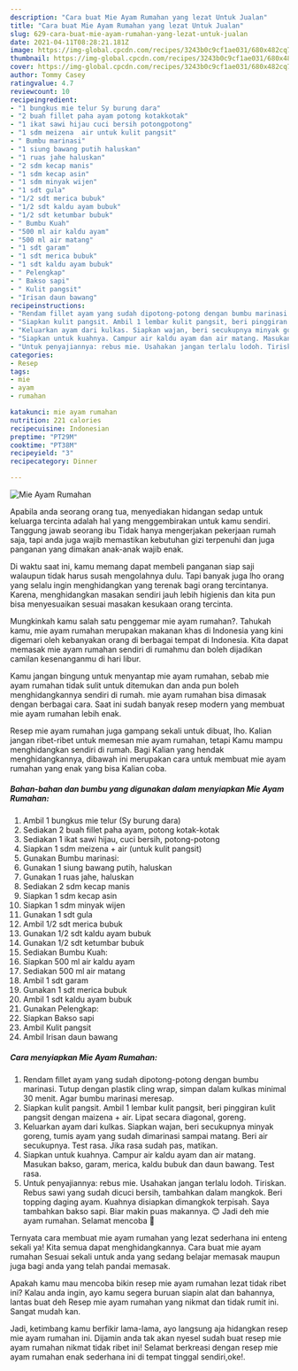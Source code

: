 ```yaml
---
description: "Cara buat Mie Ayam Rumahan yang lezat Untuk Jualan"
title: "Cara buat Mie Ayam Rumahan yang lezat Untuk Jualan"
slug: 629-cara-buat-mie-ayam-rumahan-yang-lezat-untuk-jualan
date: 2021-04-11T08:28:21.181Z
image: https://img-global.cpcdn.com/recipes/3243b0c9cf1ae031/680x482cq70/mie-ayam-rumahan-foto-resep-utama.jpg
thumbnail: https://img-global.cpcdn.com/recipes/3243b0c9cf1ae031/680x482cq70/mie-ayam-rumahan-foto-resep-utama.jpg
cover: https://img-global.cpcdn.com/recipes/3243b0c9cf1ae031/680x482cq70/mie-ayam-rumahan-foto-resep-utama.jpg
author: Tommy Casey
ratingvalue: 4.7
reviewcount: 10
recipeingredient:
- "1 bungkus mie telur Sy burung dara"
- "2 buah fillet paha ayam potong kotakkotak"
- "1 ikat sawi hijau cuci bersih potongpotong"
- "1 sdm meizena  air untuk kulit pangsit"
- " Bumbu marinasi"
- "1 siung bawang putih haluskan"
- "1 ruas jahe haluskan"
- "2 sdm kecap manis"
- "1 sdm kecap asin"
- "1 sdm minyak wijen"
- "1 sdt gula"
- "1/2 sdt merica bubuk"
- "1/2 sdt kaldu ayam bubuk"
- "1/2 sdt ketumbar bubuk"
- " Bumbu Kuah"
- "500 ml air kaldu ayam"
- "500 ml air matang"
- "1 sdt garam"
- "1 sdt merica bubuk"
- "1 sdt kaldu ayam bubuk"
- " Pelengkap"
- " Bakso sapi"
- " Kulit pangsit"
- "Irisan daun bawang"
recipeinstructions:
- "Rendam fillet ayam yang sudah dipotong-potong dengan bumbu marinasi. Tutup dengan plastik cling wrap, simpan dalam kulkas minimal 30 menit. Agar bumbu marinasi meresap."
- "Siapkan kulit pangsit. Ambil 1 lembar kulit pangsit, beri pinggiran kulit pangsit dengan maizena + air. Lipat secara diagonal, goreng."
- "Keluarkan ayam dari kulkas. Siapkan wajan, beri secukupnya minyak goreng, tumis ayam yang sudah dimarinasi sampai matang. Beri air secukupnya. Test rasa. Jika rasa sudah pas, matikan."
- "Siapkan untuk kuahnya. Campur air kaldu ayam dan air matang. Masukan bakso, garam, merica, kaldu bubuk dan daun bawang. Test rasa."
- "Untuk penyajiannya: rebus mie. Usahakan jangan terlalu lodoh. Tiriskan. Rebus sawi yang sudah dicuci bersih, tambahkan dalam mangkok. Beri topping daging ayam. Kuahnya disiapkan dimangkok terpisah. Saya tambahkan bakso sapi. Biar makin puas makannya. 😊 Jadi deh mie ayam rumahan. Selamat mencoba 🙏"
categories:
- Resep
tags:
- mie
- ayam
- rumahan

katakunci: mie ayam rumahan 
nutrition: 221 calories
recipecuisine: Indonesian
preptime: "PT29M"
cooktime: "PT38M"
recipeyield: "3"
recipecategory: Dinner

---
```



![Mie Ayam Rumahan](https://img-global.cpcdn.com/recipes/3243b0c9cf1ae031/680x482cq70/mie-ayam-rumahan-foto-resep-utama.jpg)

Apabila anda seorang orang tua, menyediakan hidangan sedap untuk keluarga tercinta adalah hal yang menggembirakan untuk kamu sendiri. Tanggung jawab seorang ibu Tidak hanya mengerjakan pekerjaan rumah saja, tapi anda juga wajib memastikan kebutuhan gizi terpenuhi dan juga panganan yang dimakan anak-anak wajib enak.

Di waktu  saat ini, kamu memang dapat membeli panganan siap saji walaupun tidak harus susah mengolahnya dulu. Tapi banyak juga lho orang yang selalu ingin menghidangkan yang terenak bagi orang tercintanya. Karena, menghidangkan masakan sendiri jauh lebih higienis dan kita pun bisa menyesuaikan sesuai masakan kesukaan orang tercinta. 



Mungkinkah kamu salah satu penggemar mie ayam rumahan?. Tahukah kamu, mie ayam rumahan merupakan makanan khas di Indonesia yang kini digemari oleh kebanyakan orang di berbagai tempat di Indonesia. Kita dapat memasak mie ayam rumahan sendiri di rumahmu dan boleh dijadikan camilan kesenanganmu di hari libur.

Kamu jangan bingung untuk menyantap mie ayam rumahan, sebab mie ayam rumahan tidak sulit untuk ditemukan dan anda pun boleh menghidangkannya sendiri di rumah. mie ayam rumahan bisa dimasak dengan berbagai cara. Saat ini sudah banyak resep modern yang membuat mie ayam rumahan lebih enak.

Resep mie ayam rumahan juga gampang sekali untuk dibuat, lho. Kalian jangan ribet-ribet untuk memesan mie ayam rumahan, tetapi Kamu mampu menghidangkan sendiri di rumah. Bagi Kalian yang hendak menghidangkannya, dibawah ini merupakan cara untuk membuat mie ayam rumahan yang enak yang bisa Kalian coba.

<!--inarticleads1-->

##### Bahan-bahan dan bumbu yang digunakan dalam menyiapkan Mie Ayam Rumahan:

1. Ambil 1 bungkus mie telur (Sy burung dara)
1. Sediakan 2 buah fillet paha ayam, potong kotak-kotak
1. Sediakan 1 ikat sawi hijau, cuci bersih, potong-potong
1. Siapkan 1 sdm meizena + air (untuk kulit pangsit)
1. Gunakan  Bumbu marinasi:
1. Gunakan 1 siung bawang putih, haluskan
1. Gunakan 1 ruas jahe, haluskan
1. Sediakan 2 sdm kecap manis
1. Siapkan 1 sdm kecap asin
1. Siapkan 1 sdm minyak wijen
1. Gunakan 1 sdt gula
1. Ambil 1/2 sdt merica bubuk
1. Gunakan 1/2 sdt kaldu ayam bubuk
1. Gunakan 1/2 sdt ketumbar bubuk
1. Sediakan  Bumbu Kuah:
1. Siapkan 500 ml air kaldu ayam
1. Sediakan 500 ml air matang
1. Ambil 1 sdt garam
1. Gunakan 1 sdt merica bubuk
1. Ambil 1 sdt kaldu ayam bubuk
1. Gunakan  Pelengkap:
1. Siapkan  Bakso sapi
1. Ambil  Kulit pangsit
1. Ambil Irisan daun bawang




<!--inarticleads2-->

##### Cara menyiapkan Mie Ayam Rumahan:

1. Rendam fillet ayam yang sudah dipotong-potong dengan bumbu marinasi. Tutup dengan plastik cling wrap, simpan dalam kulkas minimal 30 menit. Agar bumbu marinasi meresap.
1. Siapkan kulit pangsit. Ambil 1 lembar kulit pangsit, beri pinggiran kulit pangsit dengan maizena + air. Lipat secara diagonal, goreng.
1. Keluarkan ayam dari kulkas. Siapkan wajan, beri secukupnya minyak goreng, tumis ayam yang sudah dimarinasi sampai matang. Beri air secukupnya. Test rasa. Jika rasa sudah pas, matikan.
1. Siapkan untuk kuahnya. Campur air kaldu ayam dan air matang. Masukan bakso, garam, merica, kaldu bubuk dan daun bawang. Test rasa.
1. Untuk penyajiannya: rebus mie. Usahakan jangan terlalu lodoh. Tiriskan. Rebus sawi yang sudah dicuci bersih, tambahkan dalam mangkok. Beri topping daging ayam. Kuahnya disiapkan dimangkok terpisah. Saya tambahkan bakso sapi. Biar makin puas makannya. 😊 Jadi deh mie ayam rumahan. Selamat mencoba 🙏




Ternyata cara membuat mie ayam rumahan yang lezat sederhana ini enteng sekali ya! Kita semua dapat menghidangkannya. Cara buat mie ayam rumahan Sesuai sekali untuk anda yang sedang belajar memasak maupun juga bagi anda yang telah pandai memasak.

Apakah kamu mau mencoba bikin resep mie ayam rumahan lezat tidak ribet ini? Kalau anda ingin, ayo kamu segera buruan siapin alat dan bahannya, lantas buat deh Resep mie ayam rumahan yang nikmat dan tidak rumit ini. Sangat mudah kan. 

Jadi, ketimbang kamu berfikir lama-lama, ayo langsung aja hidangkan resep mie ayam rumahan ini. Dijamin anda tak akan nyesel sudah buat resep mie ayam rumahan nikmat tidak ribet ini! Selamat berkreasi dengan resep mie ayam rumahan enak sederhana ini di tempat tinggal sendiri,oke!.

